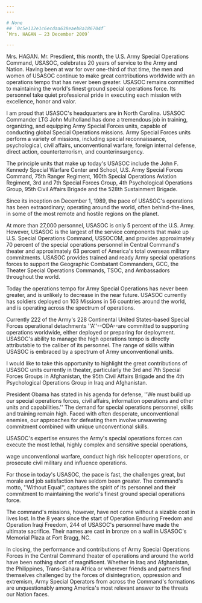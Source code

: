 ```yaml
---
---

# None
## `0c5e112e1c6ecdaa638eaeb8a186704f`
`Mrs. HAGAN — 23 December 2009`

---
```



Mrs. HAGAN. Mr. Presdient, this month, the U.S. Army Special 
Operations Command, USASOC, celebrates 20 years of service to the Army 
and Nation. Having been at war for over one-third of that time, the men 
and women of USASOC continue to make great contributions worldwide with 
an operations tempo that has never been greater. USASOC remains 
committed to maintaining the world's finest ground special operations 
force. Its personnel take quiet professional pride in executing each 
mission with excellence, honor and valor.

I am proud that USASOC's headquarters are in North Carolina. USASOC 
Commander LTG John Mulholland has done a tremendous job in training, 
organizing, and equipping Army Special Forces units, capable of 
conducting global Special Operations missions. Army Special Forces 
units perform a variety of missions, including special reconnaissance, 
psychological, civil affairs, unconventional warfare, foreign internal 
defense, direct action, counterterrorism, and counterinsurgency.

The principle units that make up today's USASOC include the John F. 
Kennedy Special Warfare Center and School, U.S. Army Special Forces 
Command, 75th Ranger Regiment, 160th Special Operations Aviation 
Regiment, 3rd and 7th Special Forces Group, 4th Psychological 
Operations Group, 95th Civil Affairs Brigade and the 528th Sustainment 
Brigade.

Since its inception on December 1, 1989, the pace of USASOC's 
operations has been extraordinary; operating around the world, often 
behind-the-lines, in some of the most remote and hostile regions on the 
planet.

At more than 27,000 personnel, USASOC is only 5 percent of the U.S. 
Army. However, USASOC is the largest of the service components that 
make up U.S. Special Operations Command, USSOCOM, and provides 
approximately 70 percent of the special operations personnel in Central 
Command's theater and approximately 63 percent of America's total 
overseas military commitments. USASOC provides trained and ready Army 
special operations forces to support the Geographic Combatant 
Commanders, GCC, the Theater Special Operations Commands, TSOC, and 
Ambassadors throughout the world.

Today the operations tempo for Army Special Operations has never been 
greater, and is unlikely to decrease in the near future. USASOC 
currently has soldiers deployed on 103 Missions in 56 countries around 
the world, and is operating across the spectrum of operations.

Currently 222 of the Army's 228 Continental United States-based 
Special Forces operational detachments ''A''--ODA--are committed to 
supporting operations worldwide, either deployed or preparing for 
deployment. USASOC's ability to manage the high operations tempo is 
directly attributable to the caliber of its personnel. The range of 
skills within USASOC is embraced by a spectrum of Army unconventional 
units.

I would like to take this opportunity to highlight the great 
contributions of USASOC units currently in theater, particularly the 
3rd and 7th Special Forces Groups in Afghanistan, the 95th Civil 
Affairs Brigade and the 4th Psychological Operations Group in Iraq and 
Afghanistan.

President Obama has stated in his agenda for defense, ''We must build 
up our special operations forces, civil affairs, information operations 
and other units and capabilities.'' The demand for special operations 
personnel, skills and training remain high. Faced with often desperate, 
unconventional enemies, our approaches for defeating them involve 
unwavering commitment combined with unique unconventional skills.

USASOC's expertise ensures the Army's special operations forces can 
execute the most lethal, highly complex and sensitive special 
operations,


wage unconventional warfare, conduct high risk helicopter operations, 
or prosecute civil military and influence operations.

For those in today's USASOC, the pace is fast, the challenges great, 
but morale and job satisfaction have seldom been greater. The command's 
motto, ''Without Equal'', captures the spirit of its personnel and 
their commitment to maintaining the world's finest ground special 
operations force.

The command's missions, however, have not come without a sizable cost 
in lives lost. In the 8 years since the start of Operation Enduring 
Freedom and Operation Iraqi Freedom, 244 of USASOC's personnel have 
made the ultimate sacrifice. Their names are cast in bronze on a wall 
in USASOC's Memorial Plaza at Fort Bragg, NC.

In closing, the performance and contributions of Army Special 
Operations Forces in the Central Command theater of operations and 
around the world have been nothing short of magnificent. Whether in 
Iraq and Afghanistan, the Philippines, Trans-Sahara Africa or wherever 
friends and partners find themselves challenged by the forces of 
disintegration, oppression and extremism, Army Special Operators from 
across the Command's formations are unquestionably among America's most 
relevant answer to the threats our Nation faces.
